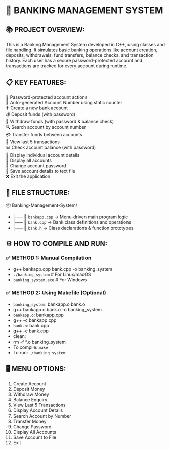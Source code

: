 
# 🏦 BANKING MANAGEMENT SYSTEM
## 📚 PROJECT OVERVIEW:
This is a Banking Management System developed in C++, using classes and file handling. It simulates basic banking operations like account creation, deposits, withdrawals, fund transfers, balance checks, and transaction history. Each user has a secure password-protected account and transactions are tracked for every account during runtime.
## 📋 KEY FEATURES:
🔐 Password-protected account actions  
🔢 Auto-generated Account Number using static counter  
➕ Create a new bank account  
💰 Deposit funds (with password)  
💸 Withdraw funds (with password & balance check)  
🔍 Search account by account number  
💳 Transfer funds between accounts  
📜 View last 5 transactions  
📊 Check account balance (with password)  
🧾 Display individual account details  
📂 Display all accounts  
🔑 Change account password  
💾 Save account details to text file  
❌ Exit the application  
## 📂 FILE STRUCTURE:
📦 Banking-Management-System/
- ├── 🧾 `bankapp.cpp` -> Menu-driven main program logic
- ├── 🧾 `bank.cpp` -> Bank class definitions and operations
- ├── 📘 `bank.h` -> Class declarations & function prototypes
## ⚙️ HOW TO COMPILE AND RUN:
### ✅ METHOD 1: Manual Compilation
- g++ bankapp.cpp bank.cpp -o banking_system
- `./banking_system`        # For Linux/macOS
- `banking_system.exe`      # For Windows
### ✅ METHOD 2: Using Makefile (Optional)
- `banking_system`: bankapp.o bank.o
-	g++ bankapp.o bank.o -o banking_system
- `bankapp.o`: bankapp.cpp
-	g++ -c bankapp.cpp
- `bank.o`: bank.cpp
-	g++ -c bank.cpp
- clean:
-	rm -f *.o banking_system
- To compile: `make`
- To run: `./banking_system`
## 🖥️ MENU OPTIONS:
1. Create Account
2. Deposit Money
3. Withdraw Money
4. Balance Enquiry
5. View Last 5 Transactions
6. Display Account Details
7. Search Account by Number
8. Transfer Money
9. Change Password
10. Display All Accounts
11. Save Account to File
12. Exit

